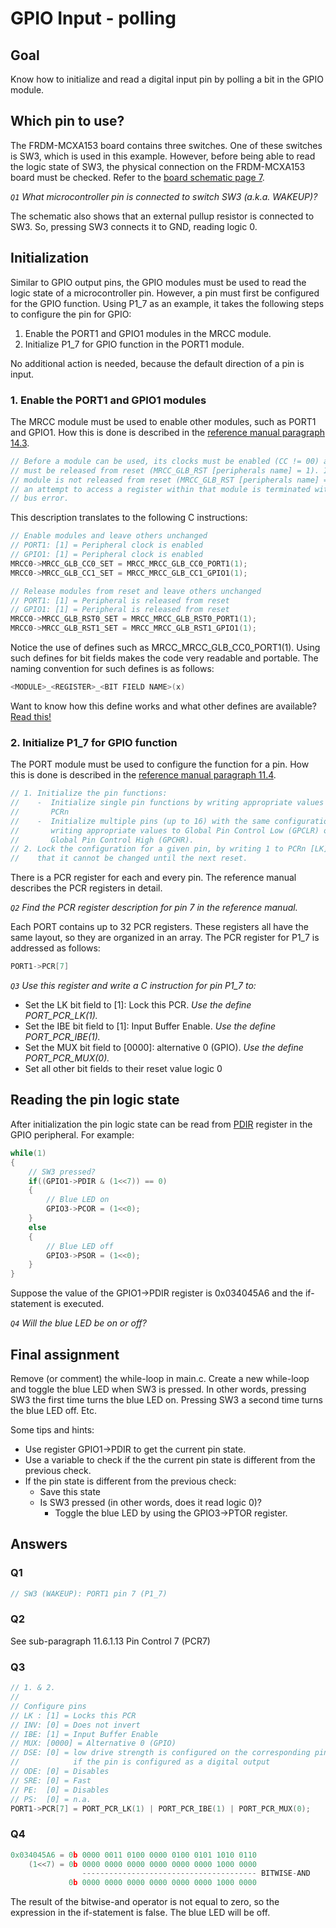 # GPIO Input - polling

## Goal

Know how to initialize and read a digital input pin by polling a bit in the GPIO module.

## Which pin to use?

The FRDM-MCXA153 board contains three switches. One of these switches is SW3, which is used in this example. However, before being able to read the logic state of SW3, the physical connection on the FRDM-MCXA153 board must be checked. Refer to the [board schematic page 7](./../../../../docs/datasheets/SPF-90829_A1.pdf#page=7).

*`Q1` What microcontroller pin is connected to switch SW3 (a.k.a. WAKEUP)?*

The schematic also shows that an external pullup resistor is connected to SW3. So, pressing SW3 connects it to GND, reading logic 0.

## Initialization

Similar to GPIO output pins, the GPIO modules must be used to read the logic state of a microcontroller pin. However, a pin must first be configured for the GPIO function. Using P1_7 as an example, it takes the following steps to configure the pin for GPIO:

1. Enable the PORT1 and GPIO1 modules in the MRCC module.
2. Initialize P1_7 for GPIO function in the PORT1 module.

No additional action is needed, because the default direction of a pin is input.

### 1. Enable the PORT1 and GPIO1 modules

The MRCC module must be used to enable other modules, such as PORT1 and GPIO1. How this is done is described in the [reference manual paragraph 14.3](./../../../../docs/datasheets/MCXAP64M96FS3RM.pdf#14.3%20Functional%20description).

```C
// Before a module can be used, its clocks must be enabled (CC != 00) and it
// must be released from reset (MRCC_GLB_RST [peripherals name] = 1). If a
// module is not released from reset (MRCC_GLB_RST [peripherals name] = 0),
// an attempt to access a register within that module is terminated with a
// bus error.
```

This description translates to the following C instructions:

```C
// Enable modules and leave others unchanged
// PORT1: [1] = Peripheral clock is enabled
// GPIO1: [1] = Peripheral clock is enabled
MRCC0->MRCC_GLB_CC0_SET = MRCC_MRCC_GLB_CC0_PORT1(1);
MRCC0->MRCC_GLB_CC1_SET = MRCC_MRCC_GLB_CC1_GPIO1(1);

// Release modules from reset and leave others unchanged
// PORT1: [1] = Peripheral is released from reset
// GPIO1: [1] = Peripheral is released from reset
MRCC0->MRCC_GLB_RST0_SET = MRCC_MRCC_GLB_RST0_PORT1(1);
MRCC0->MRCC_GLB_RST1_SET = MRCC_MRCC_GLB_RST1_GPIO1(1);
```

Notice the use of defines such as MRCC_MRCC_GLB_CC0_PORT1(1). Using such defines for bit fields makes the code very readable and portable. The naming convention for such defines is as follows:

```C
<MODULE>_<REGISTER>_<BIT FIELD NAME>(x)
```

Want to know how this define works and what other defines are available? [Read this!](./../../../../docs/cmsis_details.md)

### 2. Initialize P1_7 for GPIO function

The PORT module must be used to configure the function for a pin. How this is done is described in the [reference manual paragraph 11.4](./../../../../docs/datasheets/MCXAP64M96FS3RM.pdf#11.4%20Initialization).

```C
// 1. Initialize the pin functions:
//    -  Initialize single pin functions by writing appropriate values to
//       PCRn
//    -  Initialize multiple pins (up to 16) with the same configuration by
//       writing appropriate values to Global Pin Control Low (GPCLR) or
//       Global Pin Control High (GPCHR).
// 2. Lock the configuration for a given pin, by writing 1 to PCRn [LK], so
//    that it cannot be changed until the next reset.
```

There is a PCR register for each and every pin. The reference manual describes the PCR registers in detail.

*`Q2` Find the PCR register description for pin 7 in the reference manual.*

Each PORT contains up to 32 PCR registers. These registers all have the same layout, so they are organized in an array. The PCR register for P1_7 is addressed as follows:

```C
PORT1->PCR[7]
```

*`Q3` Use this register and write a C instruction for pin P1_7 to:*

- Set the LK bit field to [1]: Lock this PCR. *Use the define PORT_PCR_LK(1).*
- Set the IBE bit field to [1]: Input Buffer Enable. *Use the define PORT_PCR_IBE(1).*
- Set the MUX bit field to [0000]: alternative 0 (GPIO). *Use the define PORT_PCR_MUX(0).*
- Set all other bit fields to their reset value logic 0

## Reading the pin logic state

After initialization the pin logic state can be read from [PDIR](./../../../../docs/datasheets/MCXAP64M96FS3RM.pdf#12.7.1.8%20Port%20Data%20Output%20(PDIR)) register in the GPIO peripheral. For example:

```C
while(1)
{
    // SW3 pressed?
    if((GPIO1->PDIR & (1<<7)) == 0)
    {
        // Blue LED on
        GPIO3->PCOR = (1<<0);
    }
    else
    {
        // Blue LED off
        GPIO3->PSOR = (1<<0);
    }
}
```

Suppose the value of the GPIO1->PDIR register is 0x034045A6 and the if-statement is executed.

*`Q4` Will the blue LED be on or off?*

## Final assignment

Remove (or comment) the while-loop in main.c. Create a new while-loop and toggle the blue LED when SW3 is pressed. In other words, pressing SW3 the first time turns the blue LED on. Pressing SW3 a second time turns the blue LED off. Etc.

Some tips and hints:

- Use register GPIO1->PDIR to get the current pin state.
- Use a variable to check if the the current pin state is different from the previous check.
- If the pin state is different from the previous check:
    - Save this state
    - Is SW3 pressed (in other words, does it read logic 0)?
        - Toggle the blue LED by using the GPIO3->PTOR register.

## Answers

### Q1

```C
// SW3 (WAKEUP): PORT1 pin 7 (P1_7)
```

### Q2

See sub-paragraph 11.6.1.13 Pin Control 7 (PCR7)

### Q3

```C
// 1. & 2.
//
// Configure pins
// LK : [1] = Locks this PCR
// INV: [0] = Does not invert
// IBE: [1] = Input Buffer Enable
// MUX: [0000] = Alternative 0 (GPIO)
// DSE: [0] = low drive strength is configured on the corresponding pin,
//            if the pin is configured as a digital output
// ODE: [0] = Disables
// SRE: [0] = Fast
// PE:  [0] = Disables
// PS:  [0] = n.a.
PORT1->PCR[7] = PORT_PCR_LK(1) | PORT_PCR_IBE(1) | PORT_PCR_MUX(0);
```

### Q4

```C
0x034045A6 = 0b 0000 0011 0100 0000 0100 0101 1010 0110
    (1<<7) = 0b 0000 0000 0000 0000 0000 0000 1000 0000
                --------------------------------------- BITWISE-AND
             0b 0000 0000 0000 0000 0000 0000 1000 0000
```

The result of the bitwise-and operator is not equal to zero, so the expression in the if-statement is false. The blue LED will be off.
